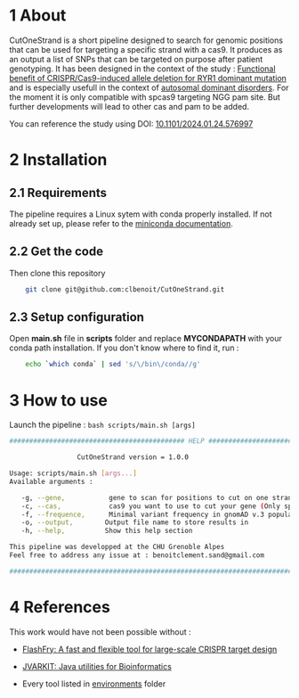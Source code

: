 # 1 About

CutOneStrand is a short pipeline designed to search for genomic positions that can be used for targeting a specific strand with a cas9. It produces as an output a list of SNPs that can be targeted on purpose after patient genotyping. It has been designed in the context of the study : [Functional benefit of CRISPR/Cas9-induced allele deletion for RYR1 dominant mutation](https://doi.org/10.1101/2024.01.24.576997) and is especially usefull in the context of [autosomal dominant disorders](https://www.genome.gov/genetics-glossary/Autosomal-Recessive-Disorder). For the moment it is only compatible with spcas9 targeting NGG pam site. But further developments will lead to other cas and pam to be added.

You can reference the study using DOI: [10.1101/2024.01.24.576997](https://doi.org/10.1101/2024.01.24.576997)

# 2 Installation

## 2.1 Requirements

The pipeline requires a Linux sytem with conda properly installed. If not
already set up, please refer to the [miniconda
documentation](https://docs.conda.io/en/latest/miniconda.html).

## 2.2 Get the code

Then clone this repository

```bash
    git clone git@github.com:clbenoit/CutOneStrand.git
```

## 2.3 Setup configuration

Open **main.sh** file in **scripts** folder and replace **MYCONDAPATH** with your conda path installation. If you don't know where to find it, run :

```bash
    echo `which conda` | sed 's/\/bin\/conda//g'
```

# 3 How to use

Launch the pipeline : `bash scripts/main.sh [args]`

```bash
############################################ HELP #####################################################

                 CutOneStrand version = 1.0.0

Usage: scripts/main.sh [args...]
Available arguments :

   -g, --gene,           gene to scan for positions to cut on one strand only, ex : RYR1
   -c, --cas,            cas9 you want to use to cut your gene (Only spcas9 available on v1.0)
   -f, --frequence,      Minimal variant frequency in gnomAD v.3 population
   -o, --output,        Output file name to store results in
   -h, --help,          Show this help section

This pipeline was developped at the CHU Grenoble Alpes
Feel free to address any issue at : benoitclement.sand@gmail.com

#######################################################################################################
```

# 4 References

This work would have not been possible without :

- [FlashFry: A fast and flexible tool for large-scale CRISPR target design](https://github.com/mckennalab/FlashFry)

- [JVARKIT: Java utilities for Bioinformatics](https://github.com/lindenb/jvarkit)

- Every tool listed in [environments](environments) folder



